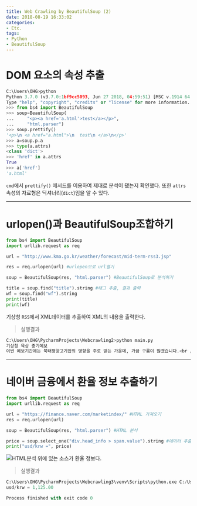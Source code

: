 ```yaml
---
title: Web Crawling by BeautifulSoup (2)
date: 2018-08-19 16:33:02
categories:
- Etc.
tags:
- Python
- BeautifulSoup
---
```

# DOM 요소의 속성 추출
```Python
C:\Users\OHG>python
Python 3.7.0 (v3.7.0:1bf9cc5093, Jun 27 2018, 04:59:51) [MSC v.1914 64 bit (AMD64)] on win32
Type "help", "copyright", "credits" or "license" for more information.
>>> from bs4 import BeautifulSoup
>>> soup=BeautifulSoup(
...     "<p><a href='a.html'>test</a></p>",
...     "html.parser")
>>> soup.prettify()
'<p>\n <a href="a.html">\n  test\n </a>\n</p>'
>>> a=soup.p.a
>>> type(a.attrs)
<class 'dict'>
>>> 'href' in a.attrs
True
>>> a['href']
'a.html'
```
<!-- more -->
`cmd`에서 `prettify()` 메서드를 이용하여 제대로 분석이 됐는지 확인했다.
또한 `attrs` 속성의 자료형은 딕셔너리(`dict`)임을 알 수 있다.
***
# urlopen()과 BeautifulSoup조합하기
~~~Python
from bs4 import BeautifulSoup
import urllib.request as req

url = "http://www.kma.go.kr/weather/forecast/mid-term-rss3.jsp"

res = req.urlopen(url) #urlopen으로 url열기

soup = BeautifulSoup(res, "html.parser") #BeautifulSoup로 분석하기

title = soup.find("title").string #태그 추출, 결과 출력
wf = soup.find("wf").string
print(title)
print(wf)
~~~
기상청 `RSS`에서 XML데이터를 추출하여 XML의 내용을 출력한다.
> 실행결과

~~~Python
C:\Users\OHG\PycharmProjects\Webcrawling2>python main.py
기상청 육상 중기예보
이번 예보기간에는 북태평양고기압의 영향을 주로 받는 가운데, 가끔 구름이 많겠습니다.<br />기온은 평년(최저기온: 18~23℃, 최고기온: 26~31℃)보다 높겠습니다.<br />강수량은 평년(6~17mm)보다 적겠습니다.<br /><br />* 이번 예보기간에도 무더위가 계속 이어지겠고, 밤에는 열대야가 나타나는 곳이 있겠습니다.<br />* 주의보 수준의 폭염이 당분간 이어짐에 따라 온열질환자 발 생 가능성이 있으니, 건강관리와 농.축산물과 수산물 관리에 유의하기 바랍니다.<br />* 제19호 태풍 '솔릭(SOULIK)'이 북상하는 가운데, 이 태풍의 발달과 이동경로에 따라 전반에 기압계 변동 가능성이 크겠으니, 앞으로 발표되는 기상정보를 참고하기 바랍니다.
~~~
***
# 네이버 금융에서 환율 정보 추출하기
~~~Python
from bs4 import BeautifulSoup
import urllib.request as req

url = "https://finance.naver.com/marketindex/" #HTML 가져오기
res = req.urlopen(url)

soup = BeautifulSoup(res, "html.parser") #HTML 분석

price = soup.select_one("div.head_info > span.value").string #데이터 추출
print("usd/krw =", price)
~~~
![HTML분석](/images/beautifulsoup-2/44307044-740ae500-a3d6-11e8-81ce-58d78041d9ef.png)
위에 있는 소스가 환율 정보다.
> 실행결과

~~~Python
C:\Users\OHG\PycharmProjects\Webcrawling3\venv\Scripts\python.exe C:/Users/OHG/PycharmProjects/Webcrawling3/Main.py
usd/krw = 1,125.00

Process finished with exit code 0
~~~
